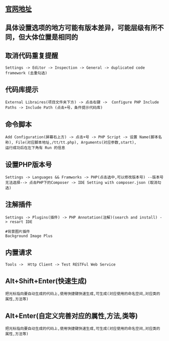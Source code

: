 ## [官网地址](https://www.jetbrains.com/help/phpstorm/quick-start-guide-phpstorm.html)

## 具体设置选项的地方可能有版本差异，可能层级有所不同，但大体位置是相同的

## 取消代码重复提醒
    Settings -> Editor -> Inspection -> General -> duplicated code framework (去重勾选)
    
## 代码库提示
    External Libraires(项目文件夹下方) -> 点击右键 ->  Configure PHP Include Paths -> Include Path (点击+号，条件提示代码库)
    
## 命令脚本 
    Add Configuration(屏幕右上方) -> 点击+号 -> PHP Script -> 设置 Name(脚本名称), File(对应脚本地址,/tt/tt.php), Arguments(对应参数,start),
    运行成功后在左下角有 Run 的信息
    
## 设置PHP版本号
    Settings -> Languages && Framworks -> PHP(点击选中,可以修改版本号) --版本号无法选择--> 点击PHP下的Composer -> IDE Setting with composer.json (取消勾选)
    
## 注解插件
    Settings -> Plugins(插件) -> PHP Annotation(注解)(search and install) -> resart IDE
    
    #背景图片插件
    Background Image Plus
    
## 内置请求
    Tools ->  Http Client -> Test RESTFul Web Service
    
## Alt+Shift+Enter(快速生成)
    把光标指向要自动生成的代码上,使用快捷键快速生成,可生成(对应使用的命名空间,对应类的属性,方法等)  

## Alt+Enter(自定义完善对应的属性,方法,类等)
    把光标指向要自动生成的代码上,使用快捷键快速生成,可生成(对应使用的命名空间,对应类的属性,方法等)    